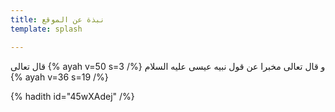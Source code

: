 ```yaml
---
title: نبذة عن الموقع
template: splash

---
```

قال تعالى  {% ayah v=50 s=3 /%}  و قال تعالى مخبرا عن قول نبيه عيسى  عليه السلام {% ayah v=36 s=19 /%}  
     

{% hadith  id="45wXAdej" /%}




<!--stackedit_data:
eyJoaXN0b3J5IjpbLTQ3MDU1Njk0NiwxMjUyNTgyNDMwLC04OT
AwNjI0ODcsMzAzNzQxNDE0XX0=
-->